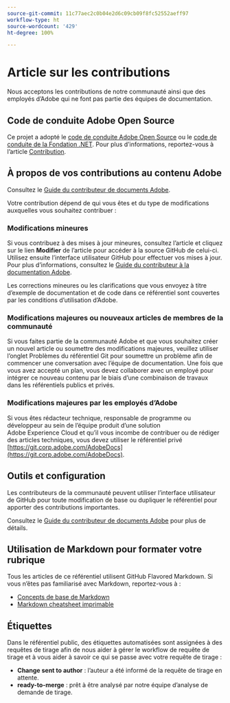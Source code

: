 ```yaml
---
source-git-commit: 11c77aec2c0b04e2d6c09cb09f8fc52552aeff97
workflow-type: ht
source-wordcount: '429'
ht-degree: 100%

---
```

# Article sur les contributions

Nous acceptons les contributions de notre communauté ainsi que des employés d’Adobe qui ne font pas partie des équipes de documentation.

## Code de conduite Adobe Open Source

Ce projet a adopté le [code de conduite Adobe Open Source](code-of-conduct.md) ou le [code de conduite de la Fondation .NET](https://dotnetfoundation.org/code-of-conduct). Pour plus d’informations, reportez-vous à l’article [Contribution](contributing.md).

## À propos de vos contributions au contenu Adobe

Consultez le [Guide du contributeur de documents Adobe](https://experienceleague.adobe.com/docs/contributor/contributor-guide/introduction.html?lang=fr).

Votre contribution dépend de qui vous êtes et du type de modifications auxquelles vous souhaitez contribuer :

### Modifications mineures

Si vous contribuez à des mises à jour mineures, consultez l’article et cliquez sur le lien **Modifier** de l’article pour accéder à la source GitHub de celui-ci. Utilisez ensuite l’interface utilisateur GitHub pour effectuer vos mises à jour. Pour plus d’informations, consultez le [Guide du contributeur à la documentation Adobe](https://experienceleague.adobe.com/docs/contributor/contributor-guide/introduction.html?lang=fr).

Les corrections mineures ou les clarifications que vous envoyez à titre d’exemple de documentation et de code dans ce référentiel sont couvertes par les conditions d’utilisation d’Adobe.

### Modifications majeures ou nouveaux articles de membres de la communauté

Si vous faites partie de la communauté Adobe et que vous souhaitez créer un nouvel article ou soumettre des modifications majeures, veuillez utiliser l’onglet Problèmes du référentiel Git pour soumettre un problème afin de commencer une conversation avec l’équipe de documentation. Une fois que vous avez accepté un plan, vous devez collaborer avec un employé pour intégrer ce nouveau contenu par le biais d’une combinaison de travaux dans les référentiels publics et privés.

<!--
If you submit a pull request with significant changes to documentation and code examples, you'll see a message in the pull request asking you to submit an online contribution license agreement (CLA). We need you to complete the online form before we can review your pull request.
-->

### Modifications majeures par les employés d’Adobe

Si vous êtes rédacteur technique, responsable de programme ou développeur au sein de l’équipe produit d’une solution Adobe Experience Cloud et qu’il vous incombe de contribuer ou de rédiger des articles techniques, vous devez utiliser le référentiel privé [https://git.corp.adobe.com/AdobeDocs](https://git.corp.adobe.com/AdobeDocs). <!--Employees from other parts of the Adobe world should use the public repo for minor updates.-->

## Outils et configuration

Les contributeurs de la communauté peuvent utiliser l’interface utilisateur de GitHub pour toute modification de base ou dupliquer le référentiel pour apporter des contributions importantes.

Consultez le [Guide du contributeur de documents Adobe](https://experienceleague.adobe.com/docs/contributor/contributor-guide/introduction.html?lang=fr) pour plus de détails.

## Utilisation de Markdown pour formater votre rubrique

Tous les articles de ce référentiel utilisent GitHub Flavored Markdown. Si vous n’êtes pas familiarisé avec Markdown, reportez-vous à :

* [Concepts de base de Markdown](https://docs.github.com/fr/get-started/writing-on-github/getting-started-with-writing-and-formatting-on-github)
* [Markdown cheatsheet imprimable](https://guides.github.com/pdfs/markdown-cheatsheet-online.pdf)

## Étiquettes

Dans le référentiel public, des étiquettes automatisées sont assignées à des requêtes de tirage afin de nous aider à gérer le workflow de requête de tirage et à vous aider à savoir ce qui se passe avec votre requête de tirage :

* **Change sent to author** : l’auteur a été informé de la requête de tirage en attente.
* **ready-to-merge** : prêt à être analysé par notre équipe d’analyse de demande de tirage.


